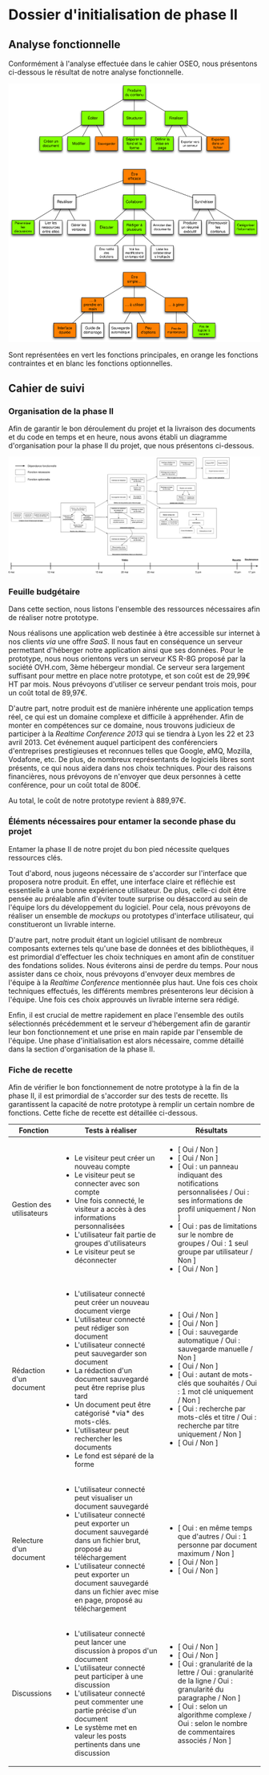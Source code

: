 # Dossier d'initialisation de phase II

## Analyse fonctionnelle

Conformément à l'analyse effectuée dans le cahier OSEO, nous présentons ci-dessous le résultat de notre analyse fonctionnelle.

![](../ressources/analyse-fonctionnelle.svg)

Sont représentées en vert les fonctions principales, en orange les fonctions contraintes et en blanc les fonctions optionnelles.

## Cahier de suivi
### Organisation de la phase II

Afin de garantir le bon déroulement du projet et la livraison des documents et du code en temps et en heure, nous avons établi un diagramme d'organisation pour la phase II du projet, que nous présentons ci-dessous.

![](../ressources/pert.svg)

### Feuille budgétaire

Dans cette section, nous listons l'ensemble des ressources nécessaires afin de réaliser notre prototype.

Nous réalisons une application web destinée à être accessible sur internet à nos clients *via* une offre *SaaS*. Il nous faut en conséquence un serveur permettant d'héberger notre application ainsi que ses données. Pour le prototype, nous nous orientons vers un serveur KS R-8G proposé par la société OVH.com, 3ème hébergeur mondial. Ce serveur sera largement suffisant pour mettre en place notre prototype, et son coût est de 29,99€ HT par mois. Nous prévoyons d'utiliser ce serveur pendant trois mois, pour un coût total de 89,97€.

D'autre part, notre produit est de manière inhérente une application temps réel, ce qui est un domaine complexe et difficile à appréhender. Afin de monter en compétences sur ce domaine, nous trouvons judicieux de participer à la *Realtime Conference 2013* qui se tiendra à Lyon les 22 et 23 avril 2013. Cet événement auquel participent des conférenciers d'entreprises prestigieuses et reconnues telles que Google, øMQ, Mozilla, Vodafone, etc. De plus, de nombreux représentants de logiciels libres sont présents, ce qui nous aidera dans nos choix techniques. Pour des raisons financières, nous prévoyons de n'envoyer que deux personnes à cette conférence, pour un coût total de 800€.

Au total, le coût de notre prototype revient à 889,97€.

### Éléments nécessaires pour entamer la seconde phase du projet

Entamer la phase II de notre projet du bon pied nécessite quelques ressources clés.

Tout d'abord, nous jugeons nécessaire de s'accorder sur l'interface que proposera notre produit. En effet, une interface claire et réfléchie est essentielle à une bonne expérience utilisateur. De plus, celle-ci doit être pensée au préalable afin d'éviter toute surprise ou désaccord au sein de l'équipe lors du développement du logiciel. Pour cela, nous prévoyons de réaliser un ensemble de *mockups* ou prototypes d'interface utilisateur, qui constitueront un livrable interne.

D'autre part, notre produit étant un logiciel utilisant de nombreux composants externes tels qu'une base de données et des bibliothèques, il est primordial d'effectuer les choix techniques en amont afin de constituer des fondations solides. Nous éviterons ainsi de perdre du temps. Pour nous assister dans ce choix, nous prévoyons d'envoyer deux membres de l'équipe à la *Realtime Conference* mentionnée plus haut.  Une fois ces choix techniques effectués, les différents membres présenterons leur décision à l'équipe. Une fois ces choix approuvés un livrable interne sera rédigé.

Enfin, il est crucial de mettre rapidement en place l'ensemble des outils sélectionnés précédemment et le serveur d'hébergement afin de garantir leur bon fonctionnement et une prise en main rapide par l'ensemble de l'équipe. Une phase d'initialisation est alors nécessaire, comme détaillé dans la section d'organisation de la phase II.


### Fiche de recette

Afin de vérifier le bon fonctionnement de notre prototype à la fin de la phase II, il est primordial de s'accorder sur des tests de recette. Ils garantissent la capacité de notre prototype à remplir un certain nombre de fonctions. Cette fiche de recette est détaillée ci-dessous.

<table>
	<thead>
		<th>Fonction</th>
		<th>Tests à réaliser</th>
		<th>Résultats</th>
	</thead>
	<tbody>
		<tr>
			<td>Gestion des utilisateurs</td>
			<td>
				<ul>
					<li>Le visiteur peut créer un nouveau compte</li>
					<li>Le visiteur peut se connecter avec son compte</li>
					<li>Une fois connecté, le visiteur a accès à des informations personnalisées</li>
					<li>L'utilisateur fait partie de groupes d'utilisateurs</li>
					<li>Le visiteur peut se déconnecter</li>
				</ul>
			</td>
			<td>
				<ul>
					<li>[ Oui / Non ]</li>
					<li>[ Oui / Non ]</li>
					<li>[ Oui : un panneau indiquant des notifications personnalisées / Oui : ses informations de profil uniquement / Non ]</li>
					<li>[ Oui : pas de limitations sur le nombre de groupes / Oui : 1 seul groupe par utilisateur / Non ]</li>
					<li>[ Oui / Non ]</li>
				</ul>
			</td>
		</tr>
		<tr>
			<td>Rédaction d'un document</td>
			<td>
				<ul>
					<li>L'utilisateur connecté peut créer un nouveau document vierge</li>
					<li>L'utilisateur connecté peut rédiger son document</li>
					<li>L'utilisateur connecté peut sauvegarder son document</li>
					<li>La rédaction d'un document sauvegardé peut être reprise plus tard</li>
					<li>Un document peut être catégorisé *via* des mots-clés.</li>
					<li>L'utilisateur peut rechercher les documents</li>
					<li>Le fond est séparé de la forme</li>
				</ul>
			</td>
			<td>
				<ul>
					<li>[ Oui / Non ]</li>
					<li>[ Oui / Non ]</li>
					<li>[ Oui : sauvegarde automatique / Oui : sauvegarde manuelle / Non ]</li>
					<li>[ Oui / Non ]</li>
					<li>[ Oui : autant de mots-clés que souhaités / Oui : 1 mot clé uniquement / Non ]</li>
					<li>[ Oui : recherche par mots-clés et titre / Oui : recherche par titre uniquement / Non ]</li>
					<li>[ Oui / Non ]</li>
				</ul>
			</td>
		</tr>
		<tr>
			<td>Relecture d'un document</td>
			<td>
				<ul>
					<li>L'utilisateur connecté peut visualiser un document sauvegardé</li>
					<li>L'utilisateur connecté peut exporter un document sauvegardé dans un fichier brut, proposé au téléchargement</li>
					<li>L'utilisateur connecté peut exporter un document sauvegardé dans un fichier avec mise en page, proposé au téléchargement</li>
				</ul>
			</td>
			<td>
				<ul>
					<li>[ Oui : en même temps que d'autres / Oui : 1 personne par document maximum / Non ]</li>
					<li>[ Oui / Non ]</li>
					<li>[ Oui / Non ]</li>
				</ul>
			</td>
		</tr>
		<tr>
			<td>Discussions</td>
			<td>
				<ul>
					<li>L'utilisateur connecté peut lancer une discussion à propos d'un document</li>
					<li>L'utilisateur connecté peut participer à une discussion</li>
					<li>L'utilisateur connecté peut commenter une partie précise d'un document</li>
					<li>Le système met en valeur les posts pertinents dans une discussion</li>
				</ul>
			</td>
			<td>
				<ul>
					<li>[ Oui / Non ]</li>
					<li>[ Oui / Non ]</li>
					<li>[ Oui : granularité de la lettre / Oui : granularité de la ligne / Oui : granularité du paragraphe / Non ]</li>
					<li>[ Oui : selon un algorithme complexe / Oui : selon le nombre de commentaires associés / Non ]</li>
				</ul>
			</td>
		</tr>
	</tobdy>
</table>
